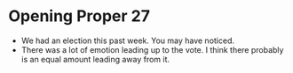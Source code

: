 # Opening Proper 27
- We had an election this past week. You may have noticed.
- There was a lot of emotion leading up to the vote. I think there probably is an equal amount leading away from it.